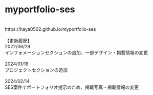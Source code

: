 # myportfolio-ses
<br>
https://haya0502.github.io/myportfolio-ses
<br>
<br>
【更新履歴】<br>
2022/06/29<br>
インフォメーションセクションの追加、一部デザイン・掲載情報の変更<br>
<br>
2024/01/18<br>
プロジェクトセクションの追加<br>
<br>
2024/02/14<br>
SES案件でポートフォリオ提示のため、掲載写真・掲載情報の変更
